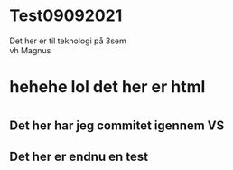 # Test09092021
Det her er til teknologi på 3sem   
vh Magnus
<h1> hehehe lol det her er html <h1/>
<h2> Det her har jeg commitet igennem VS <h2>
Det her er endnu en test 